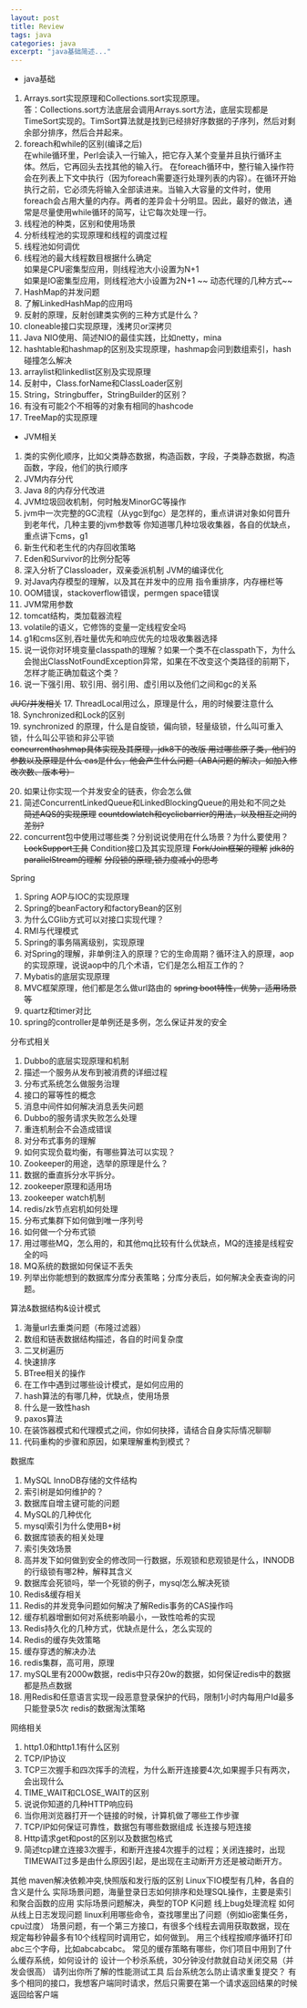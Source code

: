 ```yaml
---
layout: post
title: Review
tags: java
categories: java
excerpt: "java基础简述..."
---
```

- java基础  
1. Arrays.sort实现原理和Collections.sort实现原理。  
答：Collections.sort方法底层会调用Arrays.sort方法，底层实现都是TimeSort实现的。TimSort算法就是找到已经排好序数据的子序列，然后对剩余部分排序，然后合并起来。
2. foreach和while的区别(编译之后)   
在while循环里，Perl会读入一行输入，把它存入某个变量并且执行循环主体。然后，它再回头去找其他的输入行。
在foreach循环中，整行输入操作符会在列表上下文中执行（因为foreach需要逐行处理列表的内容）。在循环开始执行之前，它必须先将输入全部读进来。当输入大容量的文件时，使用foreach会占用大量的内存。两者的差异会十分明显。因此，最好的做法，通常是尽量使用while循环的简写，让它每次处理一行。
3. 线程池的种类，区别和使用场景
4. 分析线程池的实现原理和线程的调度过程
5. 线程池如何调优
6. 线程池的最大线程数目根据什么确定  
如果是CPU密集型应用，则线程池大小设置为N+1  
如果是IO密集型应用，则线程池大小设置为2N+1
~~ 动态代理的几种方式~~
8. HashMap的并发问题
9. 了解LinkedHashMap的应用吗
10. 反射的原理，反射创建类实例的三种方式是什么？
11. cloneable接口实现原理，浅拷贝or深拷贝
12. Java NIO使用、简述NIO的最佳实践，比如netty，mina
13. hashtable和hashmap的区别及实现原理，hashmap会问到数组索引，hash碰撞怎么解决
14. arraylist和linkedlist区别及实现原理
15. 反射中，Class.forName和ClassLoader区别
16. String，Stringbuffer，StringBuilder的区别？
17. 有没有可能2个不相等的对象有相同的hashcode
18. TreeMap的实现原理

- JVM相关  
1. 类的实例化顺序，比如父类静态数据，构造函数，字段，子类静态数据，构造函数，字段，他们的执行顺序
2. JVM内存分代
3. Java 8的内存分代改进
4. JVM垃圾回收机制，何时触发MinorGC等操作
5. jvm中一次完整的GC流程（从ygc到fgc）是怎样的，重点讲讲对象如何晋升到老年代，几种主要的jvm参数等
你知道哪几种垃圾收集器，各自的优缺点，重点讲下cms，g1
6. 新生代和老生代的内存回收策略
7. Eden和Survivor的比例分配等
8. 深入分析了Classloader，双亲委派机制
JVM的编译优化
9. 对Java内存模型的理解，以及其在并发中的应用
指令重排序，内存栅栏等
10. OOM错误，stackoverflow错误，permgen space错误
11. JVM常用参数
12. tomcat结构，类加载器流程
13. volatile的语义，它修饰的变量一定线程安全吗
14. g1和cms区别,吞吐量优先和响应优先的垃圾收集器选择
15. 说一说你对环境变量classpath的理解？如果一个类不在classpath下，为什么会抛出ClassNotFoundException异常，如果在不改变这个类路径的前期下，怎样才能正确加载这个类？
16. 说一下强引用、软引用、弱引用、虚引用以及他们之间和gc的关系

~~JUC/并发相关~~
17. ThreadLocal用过么，原理是什么，用的时候要注意什么  
18. Synchronized和Lock的区别  
19. synchronized 的原理，什么是自旋锁，偏向锁，轻量级锁，什么叫可重入锁，什么叫公平锁和非公平锁  
~~concurrenthashmap具体实现及其原理，jdk8下的改版
用过哪些原子类，他们的参数以及原理是什么
cas是什么，他会产生什么问题（ABA问题的解决，如加入修改次数、版本号）~~

20. 如果让你实现一个并发安全的链表，你会怎么做
21. 简述ConcurrentLinkedQueue和LinkedBlockingQueue的用处和不同之处  
~~简述AQS的实现原理~~
~~countdowlatch和cyclicbarrier的用法，以及相互之间的差别?~~
22. concurrent包中使用过哪些类？分别说说使用在什么场景？为什么要使用？
~~LockSupport工具~~
Condition接口及其实现原理
~~Fork/Join框架的理解~~
~~jdk8的parallelStream的理解~~
~~分段锁的原理,锁力度减小的思考~~

Spring
1. Spring AOP与IOC的实现原理
2. Spring的beanFactory和factoryBean的区别
3. 为什么CGlib方式可以对接口实现代理？
4. RMI与代理模式
5. Spring的事务隔离级别，实现原理
6. 对Spring的理解，非单例注入的原理？它的生命周期？循环注入的原理，aop的实现原理，说说aop中的几个术语，它们是怎么相互工作的？
7. Mybatis的底层实现原理
8. MVC框架原理，他们都是怎么做url路由的
~~spring boot特性，优势，适用场景等~~
9. quartz和timer对比
10. spring的controller是单例还是多例，怎么保证并发的安全

分布式相关  
1. Dubbo的底层实现原理和机制  
2. 描述一个服务从发布到被消费的详细过程  
3. 分布式系统怎么做服务治理  
4. 接口的幂等性的概念  
5. 消息中间件如何解决消息丢失问题  
6. Dubbo的服务请求失败怎么处理  
7. 重连机制会不会造成错误  
8. 对分布式事务的理解  
9. 如何实现负载均衡，有哪些算法可以实现？  
10. Zookeeper的用途，选举的原理是什么？  
11. 数据的垂直拆分水平拆分。  
12. zookeeper原理和适用场
13. zookeeper watch机制  
14. redis/zk节点宕机如何处理  
15. 分布式集群下如何做到唯一序列号  
16. 如何做一个分布式锁  
17. 用过哪些MQ，怎么用的，和其他mq比较有什么优缺点，MQ的连接是线程安全的吗  
18. MQ系统的数据如何保证不丢失  
19. 列举出你能想到的数据库分库分表策略；分库分表后，如何解决全表查询的问题。  

算法&数据结构&设计模式  
1. 海量url去重类问题（布隆过滤器）  
2. 数组和链表数据结构描述，各自的时间复杂度  
3. 二叉树遍历  
4. 快速排序
5. BTree相关的操作
6. 在工作中遇到过哪些设计模式，是如何应用的
7. hash算法的有哪几种，优缺点，使用场景
8. 什么是一致性hash
9. paxos算法
10. 在装饰器模式和代理模式之间，你如何抉择，请结合自身实际情况聊聊
11. 代码重构的步骤和原因，如果理解重构到模式？

数据库
1. MySQL InnoDB存储的文件结构
2. 索引树是如何维护的？
3. 数据库自增主键可能的问题
4. MySQL的几种优化
5. mysql索引为什么使用B+树
6.  数据库锁表的相关处理
7. 索引失效场景
8. 高并发下如何做到安全的修改同一行数据，乐观锁和悲观锁是什么，INNODB的行级锁有哪2种，解释其含义
9. 数据库会死锁吗，举一个死锁的例子，mysql怎么解决死锁
10. Redis&缓存相关
11. Redis的并发竞争问题如何解决了解Redis事务的CAS操作吗
12. 缓存机器增删如何对系统影响最小，一致性哈希的实现
13. Redis持久化的几种方式，优缺点是什么，怎么实现的
14. Redis的缓存失效策略
15. 缓存穿透的解决办法
16. redis集群，高可用，原理
17. mySQL里有2000w数据，redis中只存20w的数据，如何保证redis中的数据都是热点数据
18. 用Redis和任意语言实现一段恶意登录保护的代码，限制1小时内每用户Id最多只能登录5次
redis的数据淘汰策略

网络相关
1. http1.0和http1.1有什么区别
2. TCP/IP协议
3. TCP三次握手和四次挥手的流程，为什么断开连接要4次,如果握手只有两次，会出现什么
4. TIME_WAIT和CLOSE_WAIT的区别
5. 说说你知道的几种HTTP响应码
6. 当你用浏览器打开一个链接的时候，计算机做了哪些工作步骤
7. TCP/IP如何保证可靠性，数据包有哪些数据组成
长连接与短连接
8. Http请求get和post的区别以及数据包格式
9. 简述tcp建立连接3次握手，和断开连接4次握手的过程；关闭连接时，出现TIMEWAIT过多是由什么原因引起，是出现在主动断开方还是被动断开方。

其他
maven解决依赖冲突,快照版和发行版的区别
Linux下IO模型有几种，各自的含义是什么
实际场景问题，海量登录日志如何排序和处理SQL操作，主要是索引和聚合函数的应用
实际场景问题解决，典型的TOP K问题
线上bug处理流程
如何从线上日志发现问题
linux利用哪些命令，查找哪里出了问题（例如io密集任务，cpu过度）
场景问题，有一个第三方接口，有很多个线程去调用获取数据，现在规定每秒钟最多有10个线程同时调用它，如何做到。
用三个线程按顺序循环打印abc三个字母，比如abcabcabc。
常见的缓存策略有哪些，你们项目中用到了什么缓存系统，如何设计的
设计一个秒杀系统，30分钟没付款就自动关闭交易（并发会很高）
请列出你所了解的性能测试工具
后台系统怎么防止请求重复提交？
有多个相同的接口，我想客户端同时请求，然后只需要在第一个请求返回结果的时候返回给客户端

